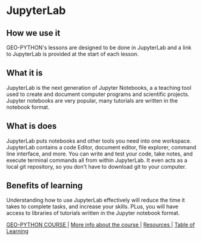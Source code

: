 # JupyterLab

## How we use it
GEO-PYTHON's lessons are designed to be done in JupyterLab and a link to JupyterLab is provided at the start of each lesson. 

## What it is
JupyterLab is the next generation of Jupyter Notebooks, a a teaching tool used to create and document computer programs and scientific projects. Jupyter notebooks are very popular, many tutorials are written in the notebook format. 

## What is does
JupyterLab puts notebooks and other tools you need into one workspace. JupyterLab contains a code Editor, document editor, file explorer, command line interface, and more. You can write and test your code, take notes, and execute terminal commands all from within JupyterLab. It even acts as a local git repository, so you don't have to download git to your computer.

## Benefits of learning
Understanding how to use JupyterLab effectively will reduce the time it takes to complete tasks, and increase your skills. PLus, you will have access to libraries of tutorials written in the Jupyter notebook format. 






[  GEO-PYTHON COURSE  ](https://geo-python-site.readthedocs.io/en/latest/)  |  [  More info about the course  ](read_more.md) | [  Resources  ](learn_more.md) |  [Table of Learning  ](table_of_learning.md)

